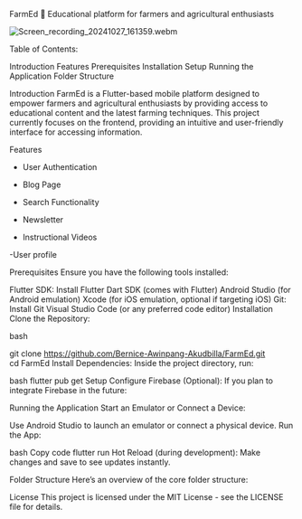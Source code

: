 FarmEd 🌱
Educational platform for farmers and agricultural enthusiasts

![Screen_recording_20241027_161359.webm](https://github.com/user-attachments/assets/e061524f-754e-4d60-bd96-0e706af2f72d)


Table of Contents:

Introduction
Features
Prerequisites
Installation
Setup
Running the Application
Folder Structure


Introduction
FarmEd is a Flutter-based mobile platform designed to empower farmers and agricultural enthusiasts by providing access to educational content and the latest farming techniques. This project currently focuses on the frontend, providing an intuitive and user-friendly interface for accessing information.

Features
- User Authentication
  
- Blog Page
  
- Search Functionality

- Newsletter

- Instructional Videos

-User profile


Prerequisites
Ensure you have the following tools installed:

Flutter SDK: Install Flutter
Dart SDK (comes with Flutter)
Android Studio (for Android emulation)
Xcode (for iOS emulation, optional if targeting iOS)
Git: Install Git
Visual Studio Code (or any preferred code editor)
Installation
Clone the Repository:

bash

git clone https://github.com/Bernice-Awinpang-Akudbilla/FarmEd.git  
cd FarmEd
Install Dependencies:
Inside the project directory, run:

bash
flutter pub get
Setup
Configure Firebase (Optional):
If you plan to integrate Firebase in the future:

Running the Application
Start an Emulator or Connect a Device:

Use Android Studio to launch an emulator or connect a physical device.
Run the App:

bash
Copy code
flutter run
Hot Reload (during development):
Make changes and save to see updates instantly.

Folder Structure
Here’s an overview of the core folder structure:



License
This project is licensed under the MIT License - see the LICENSE file for details.

